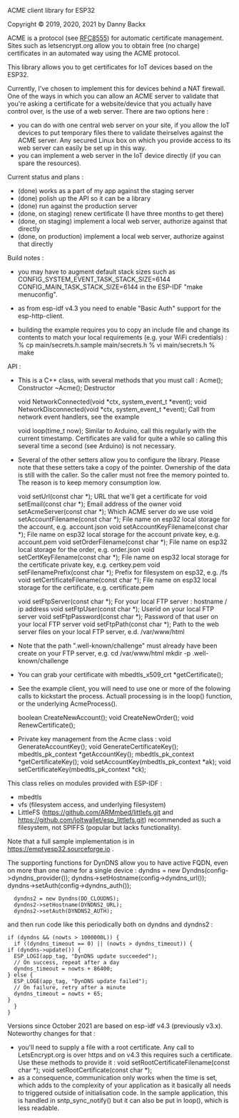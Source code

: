 ACME client library for ESP32

Copyright &copy; 2019, 2020, 2021 by Danny Backx

ACME is a protocol (see <a href="https://tools.ietf.org/html/rfc8555">RFC8555</a>) for automatic certificate management.
Sites such as letsencrypt.org allow you to obtain free (no charge) certificates in an automated way
using the ACME protocol.

This library allows you to get certificates for IoT devices based on the ESP32.

Currently, I've chosen to implement this for devices behind a NAT firewall.
One of the ways in which you can allow an ACME server to validate that you're asking a certificate for
a website/device that you actually have control over, is the use of a web server.
There are two options here :
- you can do with one central web server on your site, if you allow the IoT devices to put temporary files there to validate theirselves against the ACME server. Any secured Linux box on which you provide access to its web server can easily be set up in this way.
- you can implement a web server in the IoT device directly (if you can spare the resources).

Current status and plans :
- (done) works as a part of my app against the staging server
- (done) polish up the API so it can be a library
- (done) run against the production server
- (done, on staging) renew certificate (I have three months to get there)
- (done, on staging) implement a local web server, authorize against that directly
- (done, on production) implement a local web server, authorize against that directly

Build notes :
- you may have to augment default stack sizes such as
    CONFIG_SYSTEM_EVENT_TASK_STACK_SIZE=6144
    CONFIG_MAIN_TASK_STACK_SIZE=6144
  in the ESP-IDF "make menuconfig".

- as from esp-idf v4.3 you need to enable "Basic Auth" support for the esp-http-client.

- building the example requires you to copy an include file and change its contents to match your
  local requirements (e.g. your WiFi credentials) :
    % cp main/secrets.h.sample main/secrets.h
    % vi main/secrets.h
    % make

API :
- This is a C++ class, with several methods that you must call :
    Acme();				Constructor
    ~Acme();				Destructor

    void NetworkConnected(void *ctx, system_event_t *event);
    void NetworkDisconnected(void *ctx, system_event_t *event);
    					Call from network event handlers, see the example

    void loop(time_t now);
    					Similar to Arduino, call this regularly with the current timestamp.
					Certificates are valid for quite a while so calling this several time
					a second (see Arduino) is not necessary.

- Several of the other setters allow you to configure the library.
  Please note that these setters take a copy of the pointer. Ownership of the data is still with the caller.
  So the caller must not free the memory pointed to.
  The reason is to keep memory consumption low.

    void setUrl(const char *);				URL that we'll get a certificate for
    void setEmail(const char *);			Email address of the owner
    void setAcmeServer(const char *);			Which ACME server do we use
    void setAccountFilename(const char *);		File name on esp32 local storage for the account, e.g. account.json
    void setAccountKeyFilename(const char *);		File name on esp32 local storage for the account private key, e.g. account.pem
    void setOrderFilename(const char *);		File name on esp32 local storage for the order, e.g. order.json
    void setCertKeyFilename(const char *);		File name on esp32 local storage for the certificate private key, e.g. certkey.pem
    void setFilenamePrefix(const char *);		Prefix for filesystem on esp32, e.g. /fs
    void setCertificateFilename(const char *);		File name on esp32 local storage for the certificate, e.g. certificate.pem

    void setFtpServer(const char *);			For your local FTP server : hostname / ip address
    void setFtpUser(const char *);			Userid on your local FTP server
    void setFtpPassword(const char *);			Password of that user on your local FTP server
    void setFtpPath(const char *);			Path to the web server files on your local FTP server, e.d. /var/www/html

- Note that the path ".well-known/challenge" must already have been create on your FTP server, e.g.
    cd /var/www/html
    mkdir -p .well-known/challenge

- You can grab your certificate with
    mbedtls_x509_crt *getCertificate();

- See the example client, you will need to use one or more of the folowing calls to kickstart the process.
  Actuall processing is in the loop() function, or the underlying AcmeProcess().

    boolean CreateNewAccount();
    void CreateNewOrder();
    void RenewCertificate();

- Private key management from the Acme class :
    void GenerateAccountKey();
    void GenerateCertificateKey();
    mbedtls_pk_context *getAccountKey();
    mbedtls_pk_context *getCertificateKey();
    void setAccountKey(mbedtls_pk_context *ak);
    void setCertificateKey(mbedtls_pk_context *ck);

This class relies on modules provided with ESP-IDF :
- mbedtls
- vfs (filesystem access, and underlying filesystem)
- LittleFS (https://github.com/ARMmbed/littlefs.git and https://github.com/joltwallet/esp_littlefs.git) recommended
  as such a filesystem, not SPIFFS (popular but lacks functionality).

Note that a full sample implementation is in https://emptyesp32.sourceforge.io .

The supporting functions for DynDNS allow you to have active FQDN, even on more than one name for a single device :
      dyndns = new Dyndns(config->dyndns_provider());
      dyndns->setHostname(config->dyndns_url());
      dyndns->setAuth(config->dyndns_auth());

      dyndns2 = new Dyndns(DD_CLOUDNS);
      dyndns2->setHostname(DYNDNS2_URL);
      dyndns2->setAuth(DYNDNS2_AUTH);

  and then run code like this periodically both on dyndns and dyndns2 :

    if (dyndns && (nowts > 1000000L)) {
      if ((dyndns_timeout == 0) || (nowts > dyndns_timeout)) {
	if (dyndns->update()) {
	  ESP_LOGI(app_tag, "DynDNS update succeeded");
	  // On success, repeat after a day
	  dyndns_timeout = nowts + 86400;
	} else {
	  ESP_LOGE(app_tag, "DynDNS update failed");
	  // On failure, retry after a minute
	  dyndns_timeout = nowts + 65;
	}
      }
    }

Versions since October 2021 are based on esp-idf v4.3 (previously v3.x).
Noteworthy changes for that :
- you'll need to supply a file with a root certificate. Any call to LetsEncrypt.org is over
  https and on v4.3 this requires such a certificate. Use these methods to provide it :
    void setRootCertificateFilename(const char *);
    void setRootCertificate(const char *);
- as a consequence, communication only works when the time is set, which adds to the
  complexity of your application as it basically all needs to triggered outside of
  initialisation code. In the sample application, this is handled in sntp_sync_notify() 
  but it can also be put in loop(), which is less readable.
